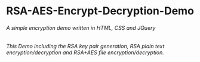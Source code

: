 # RSA-AES-Encrypt-Decryption-Demo

###### A simple encryption demo written in HTML, CSS and JQuery
###### This Demo including the RSA key pair generation, RSA plain text encryption/decryption and RSA+AES file encryption/decryption.
